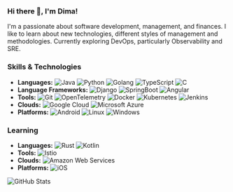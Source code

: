 ### Hi there 👋, I'm Dima!
I'm a passionate about software development, management, and finances. I like to learn about new technologies, different styles of management and methodologies. Currently exploring DevOps, particularly Observability and SRE.

### Skills & Technologies
- **Languages:** ![Java](https://img.shields.io/badge/Java-ED8B00?style=for-the-badge&logo=openjdk&logoColor=white&link=https%3A%2F%2Fwww.java.com) ![Python](https://img.shields.io/badge/Python-14354C?style=for-the-badge&logo=python&logoColor=white&link=https%3A%2F%2Fwww.python.org) ![Golang](https://img.shields.io/badge/Go-00ADD8?style=for-the-badge&logo=go&logoColor=white&link=https%3A%2F%2Fgo.dev) ![TypeScript](https://img.shields.io/badge/TypeScript-007ACC?style=for-the-badge&logo=typescript&logoColor=white&link=https%3A%2F%2Fwww.typescriptlang.org) ![C](https://img.shields.io/badge/C-00599C?style=for-the-badge&logo=c&logoColor=white)
- **Language Frameworks:** ![Django](https://img.shields.io/badge/Django-0C4B33?style=for-the-badge&logo=Django&logoColor=white&link=https%3A%2F%2Fwww.djangoproject.com) ![SpringBoot](https://img.shields.io/badge/Spring%20Boot-6DB33F?style=for-the-badge&logo=Spring%20Boot&logoColor=white&link=https%3A%2F%2Fspring.io%2Fprojects%2Fspring-boot) ![Angular](https://img.shields.io/badge/Angular-DE002D?style=for-the-badge&logo=Angular&logoColor=white&link=https%3A%2F%2Fangular.dev)
- **Tools:** ![Git](https://img.shields.io/badge/Git-F44D27?style=for-the-badge&logo=Git&logoColor=white&link=https%3A%2F%2Fgit-scm.com) ![OpenTelemetry](https://img.shields.io/badge/OpenTelemetry-8EA9EC?style=for-the-badge&logo=OpenTelemetry&logoColor=white&link=https%3A%2F%2Fopentelemetry.io) ![Docker](https://img.shields.io/badge/Docker-1D63ED?style=for-the-badge&logo=Docker&logoColor=white&link=https%3A%2F%2Fwww.docker.com) ![Kubernetes](https://img.shields.io/badge/Kubernetes-326DE6?style=for-the-badge&logo=Kubernetes&logoColor=white&link=https%3A%2F%2Fkubernetes.io) ![Jenkins](https://img.shields.io/badge/Jenkins-D33833?style=for-the-badge&logo=Jenkins&logoColor=white&link=https%3A%2F%2Fwww.jenkins.io)
- **Clouds:** ![Google Cloud](https://img.shields.io/badge/Google%20Cloud-4285F4?style=for-the-badge&logo=googlecloud&logoColor=white&link=https%3A%2F%2Fcloud.google.com%2F) ![Microsoft Azure](https://img.shields.io/badge/Microsoft%20Azure-34B1E7?style=for-the-badge&logoColor=white&link=https%3A%2F%2Fazure.microsoft.com%2Fen-us)
- **Platforms:** ![Android](https://img.shields.io/badge/Android-9FC337?style=for-the-badge&logo=Android&logoColor=white&link=https%3A%2F%2Fwww.android.com) ![Linux](https://img.shields.io/badge/Linux-FFD133?style=for-the-badge&logo=Linux&logoColor=white&link=https%3A%2F%2Fkernel.org) ![Windows](https://img.shields.io/badge/Windows-2983DC?style=for-the-badge&logoColor=white&link=https%3A%2F%2Fwww.microsoft.com%2Fen-us%2Fwindows)

### Learning

- **Languages:** ![Rust](https://img.shields.io/badge/Rust-000000?style=for-the-badge&logo=Rust&logoColor=white&link=https%3A%2F%2Fwww.rust-lang.org) ![Kotlin](https://img.shields.io/badge/Kotlin-9E39F7?style=for-the-badge&logo=Kotlin&logoColor=white&link=https%3A%2F%2Fkotlinlang.org)
- **Tools:** ![Istio](https://img.shields.io/badge/Istio-516BAA?style=for-the-badge&logo=Istio&logoColor=white&link=https%3A%2F%2Fistio.io)
- **Clouds:** ![Amazon Web Services](https://img.shields.io/badge/Amazon%20Web%20Services-141F2E?style=for-the-badge&logo=amazonwebservices&logoColor=white&link=https%3A%2F%2Faws.amazon.com)
- **Platforms:** ![iOS](https://img.shields.io/badge/iOS-313131?style=for-the-badge&logo=ios&logoColor=white&link=https%3A%2F%2Fwww.apple.com%2Fios)

![GitHub Stats](https://github-readme-stats.vercel.app/api?username=dl1998&show_icons=true&theme=radical)
